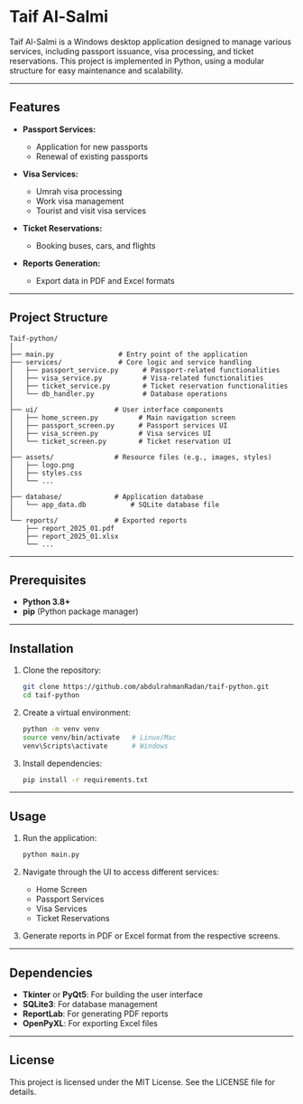 # Taif Al-Salmi

Taif Al-Salmi is a Windows desktop application designed to manage various services, including passport issuance, visa processing, and ticket reservations. This project is implemented in Python, using a modular structure for easy maintenance and scalability.

---

## Features

- **Passport Services:**

  - Application for new passports
  - Renewal of existing passports

- **Visa Services:**

  - Umrah visa processing
  - Work visa management
  - Tourist and visit visa services

- **Ticket Reservations:**

  - Booking buses, cars, and flights

- **Reports Generation:**
  - Export data in PDF and Excel formats

---

## Project Structure

```
Taif-python/
│
├── main.py                # Entry point of the application
├── services/              # Core logic and service handling
│   ├── passport_service.py      # Passport-related functionalities
│   ├── visa_service.py          # Visa-related functionalities
│   ├── ticket_service.py        # Ticket reservation functionalities
│   └── db_handler.py            # Database operations
│
├── ui/                   # User interface components
│   ├── home_screen.py          # Main navigation screen
│   ├── passport_screen.py      # Passport services UI
│   ├── visa_screen.py          # Visa services UI
│   └── ticket_screen.py        # Ticket reservation UI
│
├── assets/               # Resource files (e.g., images, styles)
│   ├── logo.png
│   ├── styles.css
│   └── ...
│
├── database/             # Application database
│   └── app_data.db           # SQLite database file
│
└── reports/              # Exported reports
    ├── report_2025_01.pdf
    ├── report_2025_01.xlsx
    └── ...
```

---

## Prerequisites

- **Python 3.8+**
- **pip** (Python package manager)

---

## Installation

1. Clone the repository:

   ```bash
   git clone https://github.com/abdulrahmanRadan/taif-python.git
   cd taif-python
   ```

2. Create a virtual environment:

   ```bash
   python -m venv venv
   source venv/bin/activate   # Linux/Mac
   venv\Scripts\activate      # Windows
   ```

3. Install dependencies:
   ```bash
   pip install -r requirements.txt
   ```

---

## Usage

1. Run the application:

   ```bash
   python main.py
   ```

2. Navigate through the UI to access different services:

   - Home Screen
   - Passport Services
   - Visa Services
   - Ticket Reservations

3. Generate reports in PDF or Excel format from the respective screens.

---

## Dependencies

- **Tkinter** or **PyQt5**: For building the user interface
- **SQLite3**: For database management
- **ReportLab**: For generating PDF reports
- **OpenPyXL**: For exporting Excel files

---

## License

This project is licensed under the MIT License. See the LICENSE file for details.
